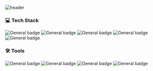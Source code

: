 ![header](https://capsule-render.vercel.app/api?type=waving&color=67d0e0&animation=twinkling&height=200&section=header&text=🐠&fontSize=60)
  
### 💻 Tech Stack
![General badge](https://img.shields.io/badge/HTML5-E34F26?style=flat-square&logo=html5&logoColor=white)
![General badge](https://img.shields.io/badge/CSS3-1572B6?style=flat-square&logo=css3&logoColor=white)
![General badge](https://img.shields.io/badge/JavaScript-F7DF1E?style=flat-square&logo=javascript&logoColor=black)
![General badge](https://img.shields.io/badge/TypeScript-3178C6?style=flat-square&logo=TypeScript&logoColor=white)
![General badge](https://img.shields.io/badge/React-61DAFB?style=flat-square&logo=react&logoColor=black)

<!-- 
### ✏ studying
![General badge](https://img.shields.io/badge/Node-8BC500?style=flat-square&logo=node.js&logoColor=black)
![General badge](https://img.shields.io/badge/Spring-6EB33F?style=flat-square&logo=spring&logoColor=black)
![General badge](https://img.shields.io/badge/Oracle-C74634?style=flat-square&logo=oracle&logoColor=white)
![General badge](https://img.shields.io/badge/Python-3776AB?style=flat-square&logo=python&logoColor=white)
--->

### 🛠 Tools 
![General badge](https://img.shields.io/badge/vscode-007ACC?style=flat-square&logo=visual-studio-code&logoColor=white)
![General badge](https://img.shields.io/badge/visualstudio-5C2D91?style=flat-square&logo=visual-studio&logoColor=white)
![General badge](https://img.shields.io/badge/intellij-000000?style=flat-square&logo=IntelliJ-idea&logoColor=white)
![General badge](https://img.shields.io/badge/eclipse-2C2255?style=flat-square&logo=Eclipse-ide&logoColor=white)<br>
<br><br><br>
<!--
[![GitHub stats](https://github-readme-stats.vercel.app/api?username=hyewwonn)](https://github.com/hyewwonn/github-readme-stats)
[![Solved.ac Profile](http://mazassumnida.wtf/api/generate_badge?boj=hyewwonn)](https://solved.ac/hyewwonn)
-->
